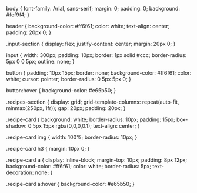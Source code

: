body {
    font-family: Arial, sans-serif;
    margin: 0;
    padding: 0;
    background: #fef9f4;
}

header {
    background-color: #ff6f61;
    color: white;
    text-align: center;
    padding: 20px 0;
}

.input-section {
    display: flex;
    justify-content: center;
    margin: 20px 0;
}

input {
    width: 300px;
    padding: 10px;
    border: 1px solid #ccc;
    border-radius: 5px 0 0 5px;
    outline: none;
}

button {
    padding: 10px 15px;
    border: none;
    background-color: #ff6f61;
    color: white;
    cursor: pointer;
    border-radius: 0 5px 5px 0;
}

button:hover {
    background-color: #e65b50;
}

.recipes-section {
    display: grid;
    grid-template-columns: repeat(auto-fit, minmax(250px, 1fr));
    gap: 20px;
    padding: 20px;
}

.recipe-card {
    background: white;
    border-radius: 10px;
    padding: 15px;
    box-shadow: 0 5px 15px rgba(0,0,0,0.1);
    text-align: center;
}

.recipe-card img {
    width: 100%;
    border-radius: 10px;
}

.recipe-card h3 {
    margin: 10px 0;
}

.recipe-card a {
    display: inline-block;
    margin-top: 10px;
    padding: 8px 12px;
    background-color: #ff6f61;
    color: white;
    border-radius: 5px;
    text-decoration: none;
}

.recipe-card a:hover {
    background-color: #e65b50;
}
